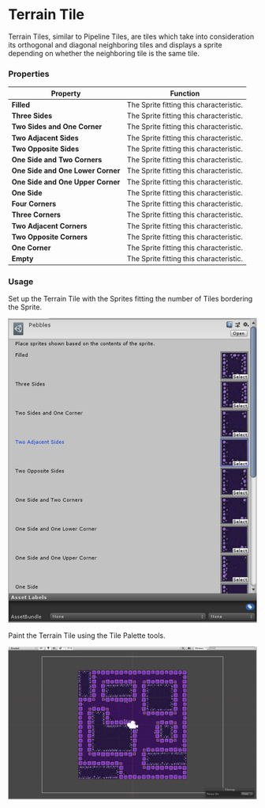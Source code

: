 # Terrain Tile

Terrain Tiles, similar to Pipeline Tiles, are tiles which take into consideration its orthogonal and diagonal neighboring tiles and displays a sprite depending on whether the neighboring tile is the same tile.

### Properties

| Property                          | Function                                |
| --------------------------------- | --------------------------------------- |
| __Filled__                        | The Sprite fitting this characteristic. |
| __Three Sides__                   | The Sprite fitting this characteristic. |
| __Two Sides and One Corner__      | The Sprite fitting this characteristic. |
| __Two Adjacent Sides__            | The Sprite fitting this characteristic. |
| __Two Opposite Sides__            | The Sprite fitting this characteristic. |
| __One Side and Two Corners__      | The Sprite fitting this characteristic. |
| __One Side and One Lower Corner__ | The Sprite fitting this characteristic. |
| __One Side and One Upper Corner__ | The Sprite fitting this characteristic. |
| __One Side__                      | The Sprite fitting this characteristic. |
| __Four Corners__                  | The Sprite fitting this characteristic. |
| __Three Corners__                 | The Sprite fitting this characteristic. |
| __Two Adjacent Corners__          | The Sprite fitting this characteristic. |
| __Two Opposite Corners__          | The Sprite fitting this characteristic. |
| __One Corner__                    | The Sprite fitting this characteristic. |
| __Empty__                         | The Sprite fitting this characteristic. |

### Usage

Set up the Terrain Tile with the Sprites fitting the number of Tiles bordering the Sprite.

![Terrain Tile Editor](images/TerrainTileEditor.png)

Paint the Terrain Tile using the Tile Palette tools.

![Scene View with Terrain Tile](images/TerrainTile.png)